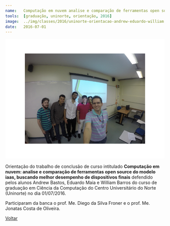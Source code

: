 ```yaml
---
name:  	Computação em nuvem analise e comparação de ferramentas open source do modelo iaas, buscando melhor desempenho de dispositivos finais
tools: 	[graduação, uninorte, orientação, 2016]
image: 	../img/classes/2016/uninorte-orientacao-andrew-eduardo-william.png
date: 	2016-07-01
---
```


![](../img/classes/2016/uninorte-orientacao-andrew-eduardo-william.png)

Orientação do trabalho de conclusão de curso intitulado **Computação em nuvem: analise e comparação de ferramentas open source do modelo iaas, buscando melhor desempenho de dispositivos finais** defendido pelos alunos Andrew Bastos, Eduardo Maia e William Barros do curso de graduação em Ciência da Computação do Centro Universitário do Norte (Uninorte) no dia 01/07/2016. 

Participaram da banca o prof. Me. Diego da Silva Froner e o prof. Me. Jonatas Costa de Oliveira. 

<p class="text-center">
	<a class="btn btn-outline-primary mt-1" href="{{ site.baseurl }}/classes/">Voltar</a>
</p>

